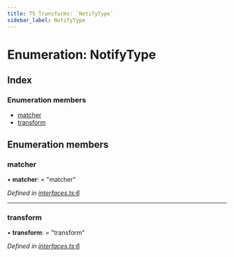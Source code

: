 ```yaml
---
title: TS Transforms: `NotifyType`
sidebar_label: NotifyType
---
```


# Enumeration: NotifyType

## Index

### Enumeration members

* [matcher](notifytype.md#matcher)
* [transform](notifytype.md#transform)

## Enumeration members

###  matcher

• **matcher**: = "matcher"

*Defined in [interfaces.ts:6](https://github.com/terascope/teraslice/blob/d8feecc03/packages/ts-transforms/src/interfaces.ts#L6)*

___

###  transform

• **transform**: = "transform"

*Defined in [interfaces.ts:6](https://github.com/terascope/teraslice/blob/d8feecc03/packages/ts-transforms/src/interfaces.ts#L6)*
